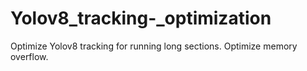 # Yolov8_tracking-_optimization
Optimize Yolov8 tracking for running long sections. Optimize memory overflow.
